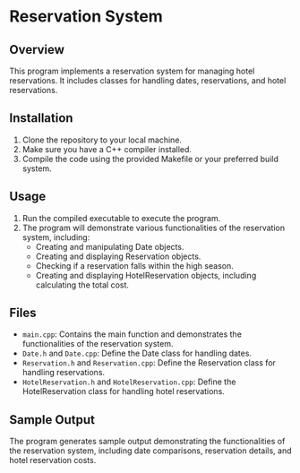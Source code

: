 # Reservation System

## Overview
This program implements a reservation system for managing hotel reservations. It includes classes for handling dates, reservations, and hotel reservations.

## Installation
1. Clone the repository to your local machine.
2. Make sure you have a C++ compiler installed.
3. Compile the code using the provided Makefile or your preferred build system.

## Usage
1. Run the compiled executable to execute the program.
2. The program will demonstrate various functionalities of the reservation system, including:
   - Creating and manipulating Date objects.
   - Creating and displaying Reservation objects.
   - Checking if a reservation falls within the high season.
   - Creating and displaying HotelReservation objects, including calculating the total cost.

## Files
- `main.cpp`: Contains the main function and demonstrates the functionalities of the reservation system.
- `Date.h` and `Date.cpp`: Define the Date class for handling dates.
- `Reservation.h` and `Reservation.cpp`: Define the Reservation class for handling reservations.
- `HotelReservation.h` and `HotelReservation.cpp`: Define the HotelReservation class for handling hotel reservations.

## Sample Output
The program generates sample output demonstrating the functionalities of the reservation system, including date comparisons, reservation details, and hotel reservation costs.

